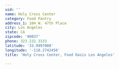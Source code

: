 ```yaml
---
uid: ''
name: Holy Cross Center
category: Food Pantry
address_1: 104 W. 47th Place
city: Los Angeles
state: CA
zipcode: '90037'
phone: 323.232.3333
latitude: '33.9997088'
longitude: '-118.2742456'
title: 'Holy Cross Center, Food Oasis Los Angeles'

---
```

